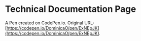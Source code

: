 # Technical Documentation Page

A Pen created on CodePen.io. Original URL: [https://codepen.io/DominicaO/pen/ExNEpJK](https://codepen.io/DominicaO/pen/ExNEpJK).


